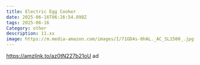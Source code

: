 ```yaml
---
title: Electric Egg Cooker
date: 2025-06-16T06:26:54.898Z
tags: 2025-06-16
Category: other
description: 11.xx
image: https://m.media-amazon.com/images/I/71GD4s-0hAL._AC_SL1500_.jpg
---
```

https://amzlink.to/az0tN227b21oU ad
